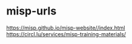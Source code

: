 # misp-urls
https://misp.github.io/misp-website//index.html
https://circl.lu/services/misp-training-materials/
